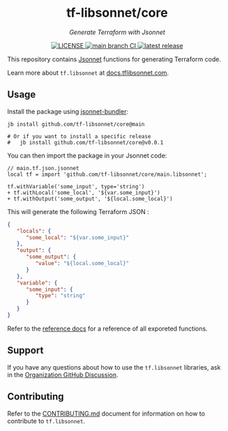<h1 align="center">tf-libsonnet/core</h1>

<p align="center">
  <em>Generate Terraform with Jsonnet</em>
</p>

<p align="center">
  <a href="https://github.com/tf-libsonnet/core/blob/main/LICENSE">
    <img alt="LICENSE" src="https://img.shields.io/github/license/tf-libsonnet/core?style=for-the-badge">
  </a>
  <a href="https://github.com/tf-libsonnet/core/actions/workflows/lint-and-test.yml?query=branch%3Amain">
    <img alt="main branch CI" src="https://img.shields.io/github/actions/workflow/status/tf-libsonnet/core/lint-and-test.yml?branch=main&logo=github&label=CI&style=for-the-badge">
  </a>
  <a href="https://github.com/tf-libsonnet/core/releases/latest">
    <img alt="latest release" src="https://img.shields.io/github/v/release/tf-libsonnet/core?style=for-the-badge">
  </a>
</p>

This repository contains [Jsonnet](https://jsonnet.org/) functions for generating Terraform code.

Learn more about `tf.libsonnet` at [docs.tflibsonnet.com](https://docs.tflibsonnet.com/docs).

## Usage

Install the package using [jsonnet-bundler](https://github.com/jsonnet-bundler/jsonnet-bundler):

```
jb install github.com/tf-libsonnet/core@main

# Or if you want to install a specific release
#   jb install github.com/tf-libsonnet/core@v0.0.1
```

You can then import the package in your Jsonnet code:

```jsonnet
// main.tf.json.jsonnet
local tf = import 'github.com/tf-libsonnet/core/main.libsonnet';

tf.withVariable('some_input', type='string')
+ tf.withLocal('some_local', '${var.some_input}')
+ tf.withOutput('some_output', '${local.some_local}')
```

This will generate the following Terraform JSON :

```json
{
   "locals": {
      "some_local": "${var.some_input}"
   },
   "output": {
      "some_output": {
         "value": "${local.some_local}"
      }
   },
   "variable": {
      "some_input": {
         "type": "string"
      }
   }
}
```

Refer to the [reference docs](/docs/README.md) for a reference of all exporeted functions.


## Support

If you have any questions about how to use the `tf.libsonnet` libraries, ask in the [Organization GitHub
Discussion](https://github.com/orgs/tf-libsonnet/discussions).


## Contributing

Refer to the [CONTRIBUTING.md](/CONTRIBUTING.md) document for information on how to contribute to `tf.libsonnet`.
